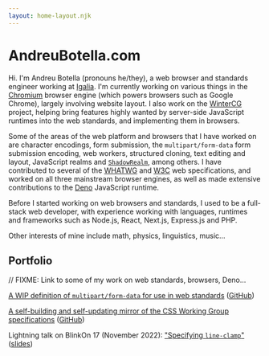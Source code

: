 ```yaml
---
layout: home-layout.njk
---
```


# AndreuBotella.com

Hi. I'm Andreu Botella (pronouns he/they), a web browser and standards engineer
working at [Igalia](https://igalia.com). I'm currently working on various things
in the [Chromium](https://www.chromium.org/Home) browser engine (which powers
browsers such as Google Chrome), largely involving website layout. I also work
on the [WinterCG](https://wintercg.org) project, helping bring features highly
wanted by server-side JavaScript runtimes into the web standards, and
implementing them in browsers.

Some of the areas of the web platform and browsers that I have worked on are
character encodings, form submission, the `multipart/form-data` form submission
encoding, web workers, structured cloning, text editing and layout, JavaScript
realms and [`ShadowRealm`](https://github.com/tc39/proposal-shadowrealm), among
others. I have contributed to several of the [WHATWG](https://whatwg.org) and
[W3C](https://w3.org) web specifications, and worked on all three mainstream
browser engines, as well as made extensive contributions to the
[Deno](https://deno.land) JavaScript runtime.

Before I started working on web browsers and standards, I used to be a
full-stack web developer, with experience working with languages, runtimes and
frameworks such as Node.js, React, Next.js, Express.js and PHP.

Other interests of mine include math, physics, linguistics, music...

## Portfolio

// FIXME: Link to some of my work on web standards, browsers, Deno...

[A WIP definition of `multipart/form-data` for use
in web standards](https://andreubotella.github.io/multipart-form-data)
([GitHub](https://github.com/andreubotella/multipart-form-data))

[A self-building and self-updating mirror of the CSS Working Group specifications](https://andreubotella.github.io/csswg-auto-build)
([GitHub](https://github.com/andreubotella/csswg-auto-build))

Lightning talk on BlinkOn 17 (November 2022):
["Specifying `line-clamp`"](https://youtu.be/39qvqvuJxT8?t=1757)
([slides](https://abotella.pages.igalia.com/blink-on-17-line-clamp/))
